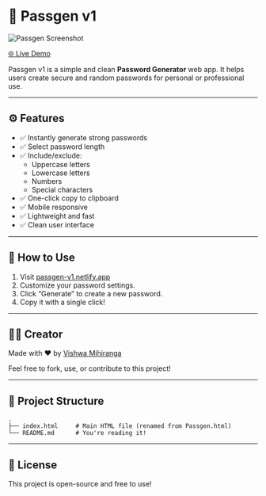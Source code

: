 # 🔐 Passgen v1

![Passgen Screenshot](https://i.ibb.co/1tMNYvV2/image.png)

[🌐 Live Demo](https://passgen-v1.netlify.app/)

Passgen v1 is a simple and clean **Password Generator** web app. It helps users create secure and random passwords for personal or professional use.

---

## ⚙️ Features

- ✅ Instantly generate strong passwords
- ✅ Select password length
- ✅ Include/exclude:
  - Uppercase letters
  - Lowercase letters
  - Numbers
  - Special characters
- ✅ One-click copy to clipboard
- ✅ Mobile responsive
- ✅ Lightweight and fast
- ✅ Clean user interface

---

## 🚀 How to Use

1. Visit [passgen-v1.netlify.app](https://passgen-v1.netlify.app/)
2. Customize your password settings.
3. Click “Generate” to create a new password.
4. Copy it with a single click!

---

## 🧑‍💻 Creator

Made with ❤️ by [Vishwa Mihiranga](https://vishwa-mihiranga.netlify)

Feel free to fork, use, or contribute to this project!

---

## 📂 Project Structure

```plaintext
.
├── index.html     # Main HTML file (renamed from Passgen.html)
└── README.md      # You're reading it!
```

---

## 📜 License

This project is open-source and free to use!


